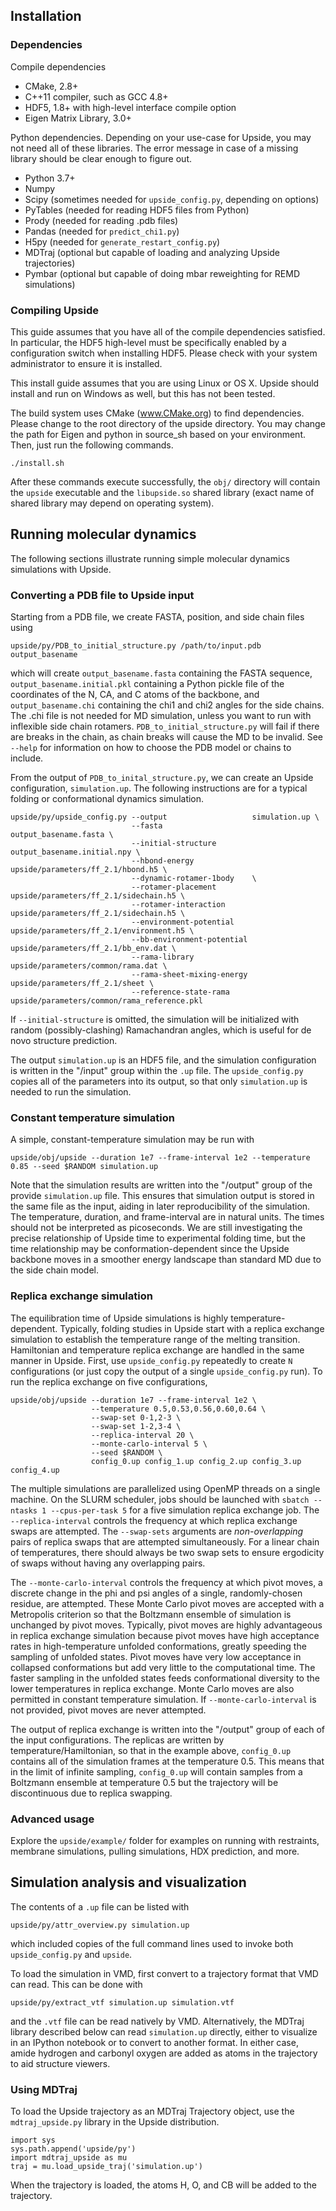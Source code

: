 ## Installation

### Dependencies

Compile dependencies

  * CMake, 2.8+
  * C++11 compiler, such as GCC 4.8+
  * HDF5, 1.8+ with high-level interface compile option
  * Eigen Matrix Library, 3.0+

Python dependencies.  Depending on your use-case for Upside, you may not need
all of these libraries.  The error message in case of a missing library should
be clear enough to figure out.

  * Python 3.7+
  * Numpy
  * Scipy (sometimes needed for `upside_config.py`, depending on options)
  * PyTables (needed for reading HDF5 files from Python)
  * Prody (needed for reading .pdb files)
  * Pandas (needed for `predict_chi1.py`)
  * H5py (needed for `generate_restart_config.py`)
  * MDTraj (optional but capable of loading and analyzing Upside trajectories)
  * Pymbar (optional but capable of doing mbar reweighting for REMD simulations)

### Compiling Upside

This guide assumes that you have all of the compile dependencies satisfied.  In
particular, the HDF5 high-level must be specifically enabled by a configuration
switch when installing HDF5.  Please check with your system administrator to
ensure it is installed.

This install guide assumes that you are using Linux or OS X.  Upside should
install and run on Windows as well, but this has not been tested.

The build system uses CMake (www.CMake.org) to find dependencies.  Please
change to the root directory of the upside directory. You may change the path 
for Eigen and python in source_sh based on your environment. Then, just run
the following commands.

    ./install.sh

After these commands execute successfully, the `obj/` directory will contain
the `upside` executable and the `libupside.so` shared library (exact name of
shared library may depend on operating system).

## Running molecular dynamics

The following sections illustrate running simple molecular dynamics simulations
with Upside.

### Converting a PDB file to Upside input

Starting from a PDB file, we create FASTA, position, and side chain files using

    upside/py/PDB_to_initial_structure.py /path/to/input.pdb output_basename

which will create `output_basename.fasta` containing the FASTA sequence,
`output_basename.initial.pkl` containing a Python pickle file of the
coordinates of the N, CA, and C atoms of the backbone, and
`output_basename.chi` containing the chi1 and chi2 angles for the side chains.
The .chi file is not needed for MD simulation, unless you want to run with
inflexible side chain rotamers.  `PDB_to_initial_structure.py` will fail if there
are breaks in the chain, as chain breaks will cause the MD to be invalid.  See
`--help` for information on how to choose the PDB model or chains to include.

From the output of `PDB_to_inital_structure.py`, we can create an Upside
configuration, `simulation.up`.  The following instructions are for a typical
folding or conformational dynamics simulation.

    upside/py/upside_config.py --output                   simulation.up \
                               --fasta                    output_basename.fasta \
                               --initial-structure        output_basename.initial.npy \
                               --hbond-energy             upside/parameters/ff_2.1/hbond.h5 \
                               --dynamic-rotamer-1body    \
                               --rotamer-placement        upside/parameters/ff_2.1/sidechain.h5 \
                               --rotamer-interaction      upside/parameters/ff_2.1/sidechain.h5 \
                               --environment-potential    upside/parameters/ff_2.1/environment.h5 \
                               --bb-environment-potential upside/parameters/ff_2.1/bb_env.dat \
                               --rama-library             upside/parameters/common/rama.dat \
                               --rama-sheet-mixing-energy upside/parameters/ff_2.1/sheet \
                               --reference-state-rama     upside/parameters/common/rama_reference.pkl

If `--initial-structure` is omitted, the simulation will be initialized with
random (possibly-clashing) Ramachandran angles, which is useful for de novo
structure prediction.

The output `simulation.up` is an HDF5 file, and the simulation configuration is
written in the "/input" group within the `.up` file.  The `upside_config.py`
copies all of the parameters into its output, so that only `simulation.up` is
needed to run the simulation.

### Constant temperature simulation

A simple, constant-temperature simulation may be run with 

    upside/obj/upside --duration 1e7 --frame-interval 1e2 --temperature 0.85 --seed $RANDOM simulation.up

Note that the simulation results are written into the "/output" group of the
provide `simulation.up` file.  This ensures that simulation output is stored in
the same file as the input, aiding in later reproducibility of the simulation.
The temperature, duration, and frame-interval are in natural units.  The times
should not be interpreted as picoseconds.  We are still investigating the
precise relationship of Upside time to experimental folding time, but the time
relationship may be conformation-dependent since the Upside backbone moves in a
smoother energy landscape than standard MD due to the side chain model. 

### Replica exchange simulation

The equilibration time of Upside simulations is highly temperature-dependent.
Typically, folding studies in Upside start with a replica exchange simulation
to establish the temperature range of the melting transition.  Hamiltonian and
temperature replica exchange are handled in the same manner in Upside.  First,
use `upside_config.py` repeatedly to create `N` configurations (or just copy
the output of a single `upside_config.py` run).  To run the replica exchange on
five configurations,

    upside/obj/upside --duration 1e7 --frame-interval 1e2 \
                      --temperature 0.5,0.53,0.56,0.60,0.64 \
                      --swap-set 0-1,2-3 \
                      --swap-set 1-2,3-4 \
                      --replica-interval 20 \
                      --monte-carlo-interval 5 \
                      --seed $RANDOM \
                      config_0.up config_1.up config_2.up config_3.up config_4.up

The multiple simulations are parallelized using OpenMP threads on a single
machine.  On the SLURM scheduler, jobs should be launched with `sbatch --ntasks
1 --cpus-per-task 5` for a five simulation replica exchange job.  The
`--replica-interval` controls the frequency at which replica exchange swaps are
attempted.  The `--swap-sets` arguments are *non-overlapping* pairs of replica
swaps that are attempted simultaneously.  For a linear chain of temperatures,
there should always be two swap sets to ensure ergodicity of swaps without
having any overlapping pairs.

The `--monte-carlo-interval` controls the frequency at which pivot moves, a
discrete change in the phi and psi angles of a single, randomly-chosen residue,
are attempted.  These Monte Carlo pivot moves are accepted with a Metropolis
criterion so that the Boltzmann ensemble of simulation is unchanged by pivot
moves.  Typically, pivot moves are highly advantageous in replica exchange
simulation because pivot moves have high acceptance rates in high-temperature
unfolded conformations, greatly speeding the sampling of unfolded states.
Pivot moves have very low acceptance in collapsed conformations but add very
little to the computational time.  The faster sampling in the unfolded states
feeds conformational diversity to the lower temperatures in replica exchange.
Monte Carlo moves are also permitted in constant temperature simulation.  If
`--monte-carlo-interval` is not provided, pivot moves are never attempted.

The output of replica exchange is written into the "/output" group of each of
the input configurations.  The replicas are written by temperature/Hamiltonian,
so that in the example above, `config_0.up` contains all of the simulation
frames at the temperature 0.5.  This means that in the limit of infinite sampling, 
`config_0.up` will contain samples from a Boltzmann ensemble at temperature 0.5 but 
the trajectory will be discontinuous due to replica swapping.

### Advanced usage

Explore the `upside/example/` folder for examples on running with restraints, membrane
simulations, pulling simulations, HDX prediction, and more.

## Simulation analysis and visualization

The contents of a `.up` file can be listed with

    upside/py/attr_overview.py simulation.up

which included copies of the full command lines used to invoke both
`upside_config.py` and `upside`.  

To load the simulation in VMD, first convert to a trajectory format
that VMD can read.  This can be done with

    upside/py/extract_vtf simulation.up simulation.vtf

and the `.vtf` file can be read natively by VMD. Alternatively, the MDTraj
library described below can read `simulation.up` directly, either to visualize
in an IPython notebook or to convert to another format.  In either case, amide
hydrogen and carbonyl oxygen are added as atoms in the trajectory to aid
structure viewers.

### Using MDTraj

To load the Upside trajectory as an MDTraj Trajectory object, use the
`mdtraj_upside.py` library in the Upside distribution.  

    import sys
    sys.path.append('upside/py')
    import mdtraj_upside as mu
    traj = mu.load_upside_traj('simulation.up')

When the trajectory is loaded, the atoms H, O, and CB will be added to the
trajectory.

